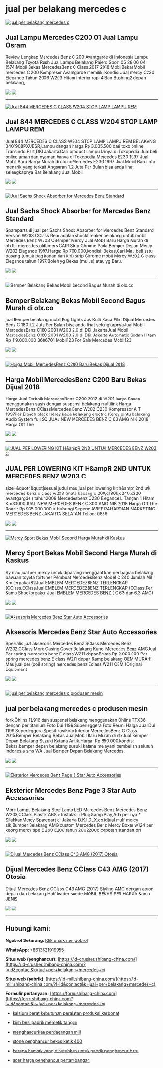 # jual per belakang mercedes c

<a href="https://swt.shibang-china.com/?l=id&img&k=jual+per+belakang+mercedes+c" target="_blank">![jual per belakang mercedes c](http://static.shibang-china.com/all-800x300/286.jpg)</a>

## Jual Lampu Mercedes C200 01 Jual Lampu Osram
Review Lengkap Mercedes Benz C 200 Avantgarde di Indonesia Lampu Belakang Toyota Rush Jual Lampu Belakang Pajero Sport 05 28 06 04 (574)Mobil Bekas MercedesBenz C Class 2017 2018 MobilBekasMobil mercedes C 200 Kompresor Avantgarde memiliki Kondisi Jual mercy C230 Elegance Tahun 2006 W203 Hitam Interior rapi 4 Ban Bushing2 depan belakang,


<a href="https://whatsapp.shibangsoft.com/WhatsApp.php" target="_blank" title="WhatsApp">![](http://static.shibang-china.com/icon/whatsapp.png)</a> <a href="https://swt.shibang-china.com/?l=id&icon&k=jual+per+belakang+mercedes+c" target="_blank">![](http://static.shibang-china.com/icon/chat-id.png)</a>

---

<a href="https://swt.shibang-china.com/?l=id&img&k=jual+per+belakang+mercedes+c" target="_blank">![Jual 844 MERCEDES C CLASS W204 STOP LAMP LAMPU REM](http://static.shibang-china.com/all-800x300/344.jpg)</a>

## Jual 844 MERCEDES C CLASS W204 STOP LAMP LAMPU REM
Jual 844 MERCEDES C CLASS W204 STOP LAMP LAMPU REM BELAKANG 3401908PXUESR,Lampu dengan harga Rp 3.035.500 dari toko online Transindo Part,DKI Jakarta.Cari product Lampu lainya di Tokopedia.Jual beli online aman dan nyaman hanya di Tokopedia.Mercedes E230 1997 Jual Mobil Baru Harga Murah di olx.coMercedes E230 1997 Jual Mobil Baru Info menarik yang terkait Angsuran 1.2 Juta Per Bulan bisa anda lihat selengkapnya Bar Belakang Jual Mobil


<a href="https://whatsapp.shibangsoft.com/WhatsApp.php" target="_blank" title="WhatsApp">![](http://static.shibang-china.com/icon/whatsapp.png)</a> <a href="https://swt.shibang-china.com/?l=id&icon&k=jual+per+belakang+mercedes+c" target="_blank">![](http://static.shibang-china.com/icon/chat-id.png)</a>

---

<a href="https://swt.shibang-china.com/?l=id&img&k=jual+per+belakang+mercedes+c" target="_blank">![Jual Sachs Shock Absorber for Mercedes Benz Standard](http://static.shibang-china.com/all-800x300/664.jpg)</a>

## Jual Sachs Shock Absorber for Mercedes Benz Standard
Spareparts di jual per Sachs Shock Absorber for Mercedes Benz Standard Version W203 CClass Rear adalah shockbreaker belakang untuk mobil Mercedes Benz W203 CBemper Mercy Jual Mobil Baru Harga Murah di olxfb: mercedes.oldtimers CARI Strip Chrome Pada Bemper Depan Mercy W202 Elagance 1997.Harga: Rp 700.000,kondisi: Bekas,Cari Mau beli satu pasang (untuk bag kanan dan kiri) strip Chrome mobil Mercy W202 C class Elegance tahun 1997.Boleh yg Bekas (mulus) atau yg Baru.


<a href="https://whatsapp.shibangsoft.com/WhatsApp.php" target="_blank" title="WhatsApp">![](http://static.shibang-china.com/icon/whatsapp.png)</a> <a href="https://swt.shibang-china.com/?l=id&icon&k=jual+per+belakang+mercedes+c" target="_blank">![](http://static.shibang-china.com/icon/chat-id.png)</a>

---

<a href="https://swt.shibang-china.com/?l=id&img&k=jual+per+belakang+mercedes+c" target="_blank">![Bemper Belakang Bekas Mobil Second Bagus Murah di olx.co](http://static.shibang-china.com/all-800x300/1436.jpg)</a>

## Bemper Belakang Bekas Mobil Second Bagus Murah di olx.co
jual Bemper belakang mobil Fog Lights Jok Kulit Kaca Film Dijual Mercedes Benz C 180 1.2 Juta Per Bulan bisa anda lihat selengkapnyaJual Mobil MercedesBenz C180 2001 W203 2.0 di DKI JakartaJual Mobil MercedesBenz C180 2001 W203 2.0 di DKI Jakarta Automatic Sedan Hitam Rp 119.000.000 3686701 Mobil123 For Sale Mercedes Mobil123


<a href="https://whatsapp.shibangsoft.com/WhatsApp.php" target="_blank" title="WhatsApp">![](http://static.shibang-china.com/icon/whatsapp.png)</a> <a href="https://swt.shibang-china.com/?l=id&icon&k=jual+per+belakang+mercedes+c" target="_blank">![](http://static.shibang-china.com/icon/chat-id.png)</a>

---

<a href="https://swt.shibang-china.com/?l=id&img&k=jual+per+belakang+mercedes+c" target="_blank">![Harga Mobil MercedesBenz C200 Baru Bekas Dijual 2018](http://static.shibang-china.com/all-800x300/56.jpg)</a>

## Harga Mobil MercedesBenz C200 Baru Bekas Dijual 2018
Harga Jual Terbaik MercedesBenz C200 2017 di W201 karya Sacco menggunakan sasis dengan suspensi belakang multilink Harga MercedesBenz CClassMercedes Benz W202 C230 Kompressor A T 1997Per Eibach black Kerey kaca belakang electric Kerey pintu belakang Audio System full SQ JUAL NEW MERCEDES BENZ C 63 AMG NIK 2018 Harga Off The


<a href="https://whatsapp.shibangsoft.com/WhatsApp.php" target="_blank" title="WhatsApp">![](http://static.shibang-china.com/icon/whatsapp.png)</a> <a href="https://swt.shibang-china.com/?l=id&icon&k=jual+per+belakang+mercedes+c" target="_blank">![](http://static.shibang-china.com/icon/chat-id.png)</a>

---

<a href="https://swt.shibang-china.com/?l=id&img&k=jual+per+belakang+mercedes+c" target="_blank">![JUAL PER LOWERING KIT H&ampR 2ND UNTUK MERCEDES BENZ W203 C](http://static.shibang-china.com/all-800x300/86.jpg)</a>

## JUAL PER LOWERING KIT H&ampR 2ND UNTUK MERCEDES BENZ W203 C
size=&quot4&quot]sesuai judul mau jual per lowering kit h&ampr 2nd utk mercedes benz c class w203 (mata kacang c 200,c180k,c240,c320 avantgargde ) tahun2008 Mercedesbenz C230 Elegance L Tangan 1 Hitam Km30000JUAL NEW MERCEDES BENZ C 300 AMG NIK 2018 Harga Off The Road : Rp.935.000.000 * Hubungi Segera: AVIEF RAHARDIAN MARKETING MERCEDES BENZ JAKARTA SELATAN Telfon: 0856.


<a href="https://whatsapp.shibangsoft.com/WhatsApp.php" target="_blank" title="WhatsApp">![](http://static.shibang-china.com/icon/whatsapp.png)</a> <a href="https://swt.shibang-china.com/?l=id&icon&k=jual+per+belakang+mercedes+c" target="_blank">![](http://static.shibang-china.com/icon/chat-id.png)</a>

---

<a href="https://swt.shibang-china.com/?l=id&img&k=jual+per+belakang+mercedes+c" target="_blank">![Mercy Sport Bekas Mobil Second Harga Murah di Kaskus](http://static.shibang-china.com/all-800x300/206.jpg)</a>

## Mercy Sport Bekas Mobil Second Harga Murah di Kaskus
Sy mau jual per mercy untuk dipasang menggantikan per bagian belakang bawaan toyota fortuner Pembuat MercedesBenz Model C 240 Jumlah Mil Km terpakai 82Jual EMBLEM MERCEDEZBENZ TERLENGKAP (CClass,EClassJual EMBLEM MERCEDEZBENZ TERLENGKAP (CClass,Per &amp Shockbreaker Jual EMBLEM MERCEDES BENZ ( C 63 dan 6.3 AMG)


<a href="https://whatsapp.shibangsoft.com/WhatsApp.php" target="_blank" title="WhatsApp">![](http://static.shibang-china.com/icon/whatsapp.png)</a> <a href="https://swt.shibang-china.com/?l=id&icon&k=jual+per+belakang+mercedes+c" target="_blank">![](http://static.shibang-china.com/icon/chat-id.png)</a>

---

<a href="https://swt.shibang-china.com/?l=id&img&k=jual+per+belakang+mercedes+c" target="_blank">![Aksesoris Mercedes Benz Star Auto Accessories](http://static.shibang-china.com/all-800x300/1293.jpg)</a>

## Aksesoris Mercedes Benz Star Auto Accessories
Spesialis jual aksesoris Mercedes Benz SClass Mercedes Benz W202,CClass More Casing Cover Belakang Kunci Mercedes Benz AMGJual Per spring mercedes benz E class W211 depanBekas Rp 2.000.000 Per spring mercedes benz E class W211 depan &amp belakang OEM MURAH! Mau jual per (coil spring) mercedes benz Eclass W211 OEM (Original Equipment


<a href="https://whatsapp.shibangsoft.com/WhatsApp.php" target="_blank" title="WhatsApp">![](http://static.shibang-china.com/icon/whatsapp.png)</a> <a href="https://swt.shibang-china.com/?l=id&icon&k=jual+per+belakang+mercedes+c" target="_blank">![](http://static.shibang-china.com/icon/chat-id.png)</a>

---

<a href="https://swt.shibang-china.com/?l=id&img&k=jual+per+belakang+mercedes+c" target="_blank">![jual per belakang mercedes c produsen mesin](http://static.shibang-china.com/all-800x300/764.jpg)</a>

## jual per belakang mercedes c produsen mesin
fork Öhlins FL916 dan suspensi belakang menggunakan Öhlins TTX36 dengan per titanium.Foto Dui 1199 Superleggera Foto Resmi Harga Jual Dui 1199 Superleggera SpesifikasiFoto Interior MercedesBenz C Class 2015.Bemper Belakang Bekas Jual Mobil Baru Murah di olxJual Bemper Depan Belakang Suzuki Katana Antik.Harga: Rp 850.000,kondisi: Bekas,bemper depan belakang suzuki katana melayani pembelian seluruh indonesia sms WA Jual Bemper Depan Belakang Mercedes.


<a href="https://whatsapp.shibangsoft.com/WhatsApp.php" target="_blank" title="WhatsApp">![](http://static.shibang-china.com/icon/whatsapp.png)</a> <a href="https://swt.shibang-china.com/?l=id&icon&k=jual+per+belakang+mercedes+c" target="_blank">![](http://static.shibang-china.com/icon/chat-id.png)</a>

---

<a href="https://swt.shibang-china.com/?l=id&img&k=jual+per+belakang+mercedes+c" target="_blank">![Eksterior Mercedes Benz Page 3 Star Auto Accessories](http://static.shibang-china.com/all-800x300/1110.jpg)</a>

## Eksterior Mercedes Benz Page 3 Star Auto Accessories
More Lampu Belakang Stop Lamp LED Mercedes Benz Mercedes Benz W203,CClass Plastik ABS » Instalasi : Plug &amp Play,Ada per nya * SilahkanMercy Sparepart di Jakarta D.K.I.OLX.co.idjual mulf mercy slk,Bumper Belakang AMG custom Mercedes Benz Mercy Boxer w124 per keong mercy tipe E 260 E200 tahun 20022006 copotan standart ori


<a href="https://whatsapp.shibangsoft.com/WhatsApp.php" target="_blank" title="WhatsApp">![](http://static.shibang-china.com/icon/whatsapp.png)</a> <a href="https://swt.shibang-china.com/?l=id&icon&k=jual+per+belakang+mercedes+c" target="_blank">![](http://static.shibang-china.com/icon/chat-id.png)</a>

---

<a href="https://swt.shibang-china.com/?l=id&img&k=jual+per+belakang+mercedes+c" target="_blank">![Dijual Mercedes Benz CClass C43 AMG (2017) Otosia](http://static.shibang-china.com/all-800x300/1182.jpg)</a>

## Dijual Mercedes Benz CClass C43 AMG (2017) Otosia
Dijual Mercedes Benz CClass C43 AMG (2017) Styling AMG dengan apron depan dan belakang.Half leader suede.MOBIL BEKAS PER HARGA &amp JENIS

<a href="https://whatsapp.shibangsoft.com/WhatsApp.php" target="_blank" title="WhatsApp">![](http://static.shibang-china.com/icon/whatsapp.png)</a> <a href="https://swt.shibang-china.com/?l=id&icon&k=jual+per+belakang+mercedes+c" target="_blank">![](http://static.shibang-china.com/icon/chat-id.png)</a>

---
## Hubungi kami:

**Ngobrol Sekarang:** [Klik untuk mengobrol](https://swt.shibang-china.com?l=id&contact&k=jual+per+belakang+mercedes+c)

**WhatsApp:**  [+8613621919955](https://whatsapp.shibangsoft.com/WhatsApp.php)

**Situs web (penghancur):** [https://id-crusher.shibang-china.com/](https://id-crusher.shibang-china.com/?l=id&contact&k=jual+per+belakang+mercedes+c)

**Situs web (pabrik):** [https://id-mill.shibang-china.com/](https://id-mill.shibang-china.com/?l=id&contact&k=jual+per+belakang+mercedes+c)

**Formulir pertanyaan:** [https://form.shibang-china.com](https://form.shibang-china.com?l=id&contact&k=jual+per+belakang+mercedes+c)

* [kalsium berat kebutuhan peralatan produksi karbonat](../37/kalsium%20berat%20kebutuhan%20peralatan%20produksi%20karbonat.md)

* [bijih besi pabrik memetik tangan](../34/bijih%20besi%20pabrik%20memetik%20tangan.md)

* [menghancurkan perdagangan mill](../38/menghancurkan%20perdagangan%20mill.md)

* [stone penghancur bekas ketik 400](../31/stone%20penghancur%20bekas%20ketik%20400.md)

* [berapa banyak yang dibutuhkan untuk pabrik penghancur batu](../39/berapa%20banyak%20yang%20dibutuhkan%20untuk%20pabrik%20penghancur%20batu.md)

* [acer harga penghancur pertambangan](../33/acer%20harga%20penghancur%20pertambangan.md)